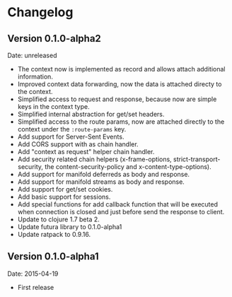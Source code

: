# Changelog #

## Version 0.1.0-alpha2 ##

Date: unreleased

- The context now is implemented as record and allows attach additional information.
- Improved context data forwarding, now the data is attached directy to the context.
- Simplified access to request and response, because now are simple keys in the context type.
- Simplified internal abstraction for get/set headers.
- Simplified access to the route params, now are attached directly to the context under
  the `:route-params` key.
- Add support for Server-Sent Events.
- Add CORS support with as chain handler.
- Add "context as request" helper chain handler.
- Add security related chain helpers (x-frame-options, strict-transport-security,
  the content-security-policy and x-content-type-options).
- Add support for manifold deferreds as body and response.
- Add support for manifold streams as body and response.
- Add support for get/set cookies.
- Add basic support for sessions.
- Add special functions for add callback function that will be executed when
  connection is closed and just before send the response to client.
- Update to clojure 1.7 beta 2.
- Update futura library to 0.1.0-alpha1
- Update ratpack to 0.9.16.


## Version 0.1.0-alpha1 ##

Date: 2015-04-19

- First release
